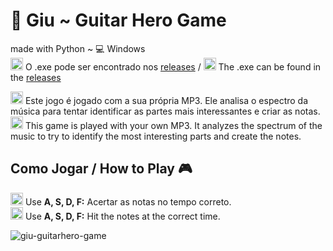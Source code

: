 # 🎸 Giu ~ Guitar Hero Game
made with Python ~ 💻 Windows<br>
<img src="https://upload.wikimedia.org/wikipedia/commons/0/05/Flag_of_Brazil.svg" alt="Bandeira do Brasil" width="20"/> O .exe pode ser encontrado nos [releases](https://github.com/o-giu/giu-guitarhero-game/releases/new) / <img src="https://upload.wikimedia.org/wikipedia/en/a/a4/Flag_of_the_United_States.svg" alt="Bandeira dos EUA" width="20"/> The .exe can be found in the [releases](https://github.com/o-giu/giu-guitarhero-game/releases/new)

<img src="https://upload.wikimedia.org/wikipedia/commons/0/05/Flag_of_Brazil.svg" alt="Bandeira do Brasil" width="20"/> Este jogo é jogado com a sua própria MP3. Ele analisa o espectro da música para tentar identificar as partes mais interessantes e criar as notas.<br>
<img src="https://upload.wikimedia.org/wikipedia/en/a/a4/Flag_of_the_United_States.svg" alt="Bandeira dos EUA" width="20"/> This game is played with your own MP3. It analyzes the spectrum of the music to try to identify the most interesting parts and create the notes.

## Como Jogar / How to Play 🎮 

<img src="https://upload.wikimedia.org/wikipedia/commons/0/05/Flag_of_Brazil.svg" alt="Bandeira do Brasil" width="20"/> Use **A, S, D, F:** Acertar as notas no tempo correto.<br>
<img src="https://upload.wikimedia.org/wikipedia/en/a/a4/Flag_of_the_United_States.svg" alt="Bandeira dos EUA" width="20"/> Use **A, S, D, F:** Hit the notes at the correct time.

![giu-guitarhero-game](https://github.com/user-attachments/assets/f155f7dc-ecf2-47a1-9a39-624c65d27816)
